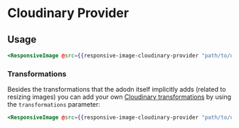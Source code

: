 # Cloudinary Provider

## Usage

```hbs
<ResponsiveImage @src={{responsive-image-cloudinary-provider "path/to/uploaded/image.jpg"}}/>
```

### Transformations

Besides the transformations that the adodn itself implicitly adds (related to resizing images)
you can add your own [Cloudinary transformations](https://cloudinary.com/documentation/transformation_reference) by using the
`transformations` parameter:

```hbs
<ResponsiveImage @src={{responsive-image-cloudinary-provider "path/to/uploaded/image.jpg" transformations="e_sharpen:400,e_grayscale"}}/>
```
